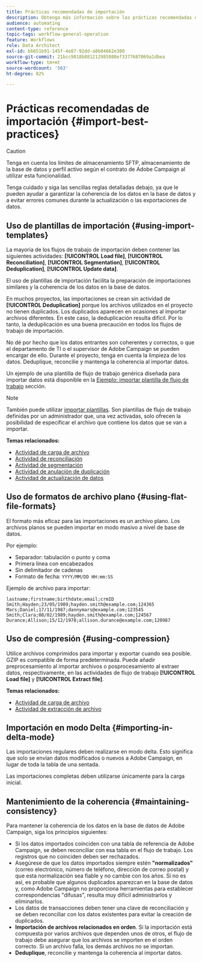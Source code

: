 ```yaml
---
title: Prácticas recomendadas de importación
description: Obtenga más información sobre las prácticas recomendadas que seguir al importar datos en la base de datos.
audience: automating
content-type: reference
topic-tags: workflow-general-operation
feature: Workflows
role: Data Architect
exl-id: bb651b91-145f-4e87-92dd-a8b04662e380
source-git-commit: 21bcc9818b881212985988ef3377687069a1dbea
workflow-type: tm+mt
source-wordcount: '563'
ht-degree: 82%

---
```


# Prácticas recomendadas de importación {#import-best-practices}

>[!CAUTION]
>
>Tenga en cuenta los límites de almacenamiento SFTP, almacenamiento de la base de datos y perfil activo según el contrato de Adobe Campaign al utilizar esta funcionalidad.

Tenga cuidado y siga las sencillas reglas detalladas debajo, ya que le pueden ayudar a garantizar la coherencia de los datos en la base de datos y a evitar errores comunes durante la actualización o las exportaciones de datos.

## Uso de plantillas de importación {#using-import-templates}

La mayoría de los flujos de trabajo de importación deben contener las siguientes actividades: **[!UICONTROL Load file]**, **[!UICONTROL Reconciliation]**, **[!UICONTROL Segmentation]**, **[!UICONTROL Deduplication]**, **[!UICONTROL Update data]**.

El uso de plantillas de importación facilita la preparación de importaciones similares y la coherencia de los datos en la base de datos.

En muchos proyectos, las importaciones se crean sin actividad de **[!UICONTROL Deduplication]** porque los archivos utilizados en el proyecto no tienen duplicados. Los duplicados aparecen en ocasiones al importar archivos diferentes. En este caso, la deduplicación resulta difícil. Por lo tanto, la deduplicación es una buena precaución en todos los flujos de trabajo de importación.

No dé por hecho que los datos entrantes son coherentes y correctos, o que el departamento de TI o el supervisor de Adobe Campaign se pueden encargar de ello. Durante el proyecto, tenga en cuenta la limpieza de los datos. Deduplique, reconcilie y mantenga la coherencia al importar datos.

Un ejemplo de una plantilla de flujo de trabajo genérica diseñada para importar datos está disponible en la [Ejemplo: importar plantilla de flujo de trabajo](../../automating/using/creating-import-workflow-templates.md) sección.

>[!NOTE]
>
>También puede utilizar [importar plantillas](../../automating/using/importing-data-with-import-templates.md). Son plantillas de flujo de trabajo definidas por un administrador que, una vez activadas, solo ofrecen la posibilidad de especificar el archivo que contiene los datos que se van a importar.

**Temas relacionados:**

* [Actividad de carga de archivo](../../automating/using/load-file.md)
* [Actividad de reconciliación](../../automating/using/reconciliation.md)
* [Actividad de segmentación](../../automating/using/segmentation.md)
* [Actividad de anulación de duplicación](../../automating/using/deduplication.md)
* [Actividad de actualización de datos](../../automating/using/update-data.md)

## Uso de formatos de archivo plano {#using-flat-file-formats}

El formato más eficaz para las importaciones es un archivo plano. Los archivos planos se pueden importar en modo masivo a nivel de base de datos.

Por ejemplo:

* Separador: tabulación o punto y coma
* Primera línea con encabezados
* Sin delimitador de cadenas
* Formato de fecha: `YYYY/MM/DD HH:mm:SS`

Ejemplo de archivo para importar:

```
lastname;firstname;birthdate;email;crmID
Smith;Hayden;23/05/1989;hayden.smith@example.com;124365
Mars;Daniel;17/11/1987;dannymars@example.com;123545
Smith;Clara;08/02/1989;hayden.smith@example.com;124567
Durance;Allison;15/12/1978;allison.durance@example.com;120987
```

## Uso de compresión {#using-compression}

Utilice archivos comprimidos para importar y exportar cuando sea posible. GZIP es compatible de forma predeterminada. Puede añadir preprocesamiento al importar archivos o posprocesamiento al extraer datos, respectivamente, en las actividades de flujo de trabajo **[!UICONTROL Load file]** y **[!UICONTROL Extract file]**.

**Temas relacionados:**

* [Actividad de carga de archivo](../../automating/using/load-file.md)
* [Actividad de extracción de archivo](../../automating/using/extract-file.md)

## Importación en modo Delta {#importing-in-delta-mode}

Las importaciones regulares deben realizarse en modo delta. Esto significa que solo se envían datos modificados o nuevos a Adobe Campaign, en lugar de toda la tabla de una sentada.

Las importaciones completas deben utilizarse únicamente para la carga inicial.

## Mantenimiento de la coherencia {#maintaining-consistency}

Para mantener la coherencia de los datos en la base de datos de Adobe Campaign, siga los principios siguientes:

* Si los datos importados coinciden con una tabla de referencia de Adobe Campaign, se deben reconciliar con esa tabla en el flujo de trabajo. Los registros que no coinciden deben ser rechazados.
* Asegúrese de que los datos importados siempre estén **&quot;normalizados&quot;** (correo electrónico, número de teléfono, dirección de correo postal) y que esta normalización sea fiable y no cambie con los años. Si no es así, es probable que algunos duplicados aparezcan en la base de datos y, como Adobe Campaign no proporciona herramientas para establecer correspondencias &quot;difusas&quot;, resulta muy difícil administrarlos y eliminarlos.
* Los datos de transacciones deben tener una clave de reconciliación y se deben reconciliar con los datos existentes para evitar la creación de duplicados.
* **Importación de archivos relacionados en orden**. Si la importación está compuesta por varios archivos que dependen unos de otros, el flujo de trabajo debe asegurar que los archivos se importen en el orden correcto. Si un archivo falla, los demás archivos no se importan.
* **Deduplique**, reconcilie y mantenga la coherencia al importar datos.
